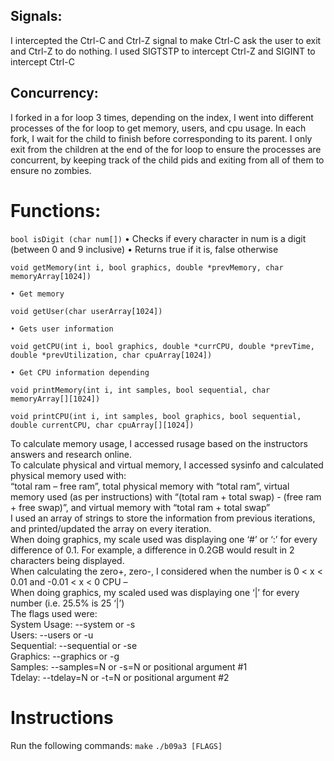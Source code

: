 ## ﻿Signals:
I intercepted the Ctrl-C and Ctrl-Z signal to make Ctrl-C ask the user to exit and Ctrl-Z to do nothing. I used SIGTSTP to intercept Ctrl-Z and SIGINT to intercept Ctrl-C

## Concurrency:
I forked in a for loop 3 times, depending on the index, I went into different processes of the for loop to get memory, users, and cpu usage.
In each fork, I wait for the child to finish before corresponding to its parent. I only exit from the children at the end of the for loop to ensure the processes are concurrent, by keeping track of the child pids and exiting from all of them to ensure no zombies.

# Functions: 
`bool isDigit (char num[])`
    • Checks if every character in num is a digit (between 0 and 9 inclusive) 
    • Returns true if it is, false otherwise 
    
`void getMemory(int i, bool graphics, double *prevMemory, char memoryArray[1024])`

    • Get memory 


`void getUser(char userArray[1024])`

    • Gets user information


`void getCPU(int i, bool graphics, double *currCPU, double *prevTime, double *prevUtilization, char cpuArray[1024])`

    • Get CPU information depending 


`void printMemory(int i, int samples, bool sequential, char memoryArray[][1024])`

`void printCPU(int i, int samples, bool graphics, bool sequential, double currentCPU, char cpuArray[][1024])`


To calculate memory usage, I accessed rusage based on the instructors answers and research online.  
To calculate physical and virtual memory, I accessed sysinfo and calculated physical memory used with:  
“total ram – free ram”, total physical memory with “total ram”, virtual memory used (as per instructions) with “(total ram + total swap)  - (free ram + free swap)”, and virtual memory with “total ram + total swap”  
I used an array of strings to store the information from previous iterations, and printed/updated the array on every iteration.  
When doing graphics, my scale used was displaying one ‘#’ or ‘:’ for every difference of 0.1. For example, a difference in 0.2GB would result in 2 characters being displayed.  
When calculating the zero+, zero-, I considered when the number is 0 < x < 0.01 and -0.01 < x < 0 CPU 
–  
When doing graphics, my scaled used was displaying one ‘|’ for every number (i.e. 25.5% is 25 ‘|’)  
The flags used were:  
System Usage: --system or -s  
Users: --users or -u  
Sequential: --sequential or -se  
Graphics: --graphics or -g  
Samples: --samples=N or -s=N or positional argument #1  
Tdelay: --tdelay=N or -t=N or positional argument #2  

# Instructions
Run the following commands:
`make`
`./b09a3 [FLAGS]`

  
